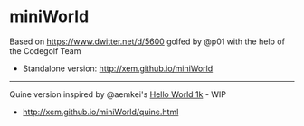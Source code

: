 miniWorld
==

Based on https://www.dwitter.net/d/5600 golfed by @p01 with the help of the Codegolf Team

- Standalone version: http://xem.github.io/miniWorld

---

Quine version inspired by @aemkei's [Hello World 1k](http://aem1k.com/world/) - WIP

- http://xem.github.io/miniWorld/quine.html